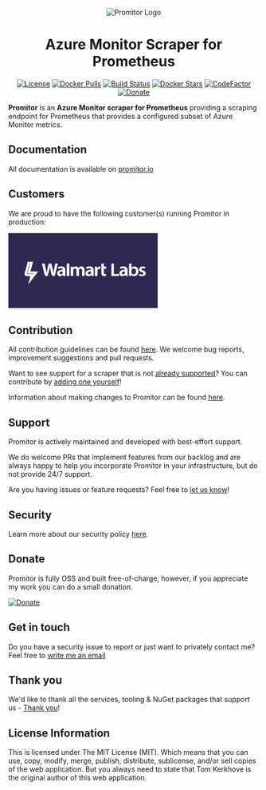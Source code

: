 <!-- Because this file contains custom formatting for the heading, we need to
    disable some of the markdownlint rules -->
<!-- markdownlint-disable -->
<p align=center><img src="./docs/media/logos/promitor.png" alt="Promitor Logo" height="150"></p>

<h1 align="center">Azure Monitor Scraper for Prometheus</h1>

<p align="center">
    <a href="./LICENSE" rel="nofollow"><img src="https://img.shields.io/github/license/mashape/apistatus.svg?style=flat-square" alt="License"></a>
<a href="https://hub.docker.com/r/tomkerkhove/promitor-agent-scraper/" rel="nofollow"><img src="https://img.shields.io/docker/pulls/tomkerkhove/promitor-agent-scraper.svg?style=flat-square" alt="Docker Pulls"></a>
<a href="https://dev.azure.com/tomkerkhove/Promitor/_build/latest?definitionId=50&branchName=master" rel="nofollow"><img src="https://img.shields.io/azure-devops/build/tomkerkhove/promitor/50/master.svg?label=Scraper%20Agent%20-%20CI&style=flat-square" alt="Build Status"></a>
<a href="https://hub.docker.com/r/tomkerkhove/promitor-agent-scraper/" rel="nofollow"><img src="https://img.shields.io/docker/stars/tomkerkhove/promitor-agent-scraper.svg?style=flat-square" alt="Docker Stars"></a>
<a href="https://www.codefactor.io/repository/github/tomkerkhove/promitor" rel="nofollow"><img src="https://www.codefactor.io/repository/github/tomkerkhove/promitor/badge" alt="CodeFactor"></a>
<a href="https://github.com/users/tomkerkhove/sponsorship" rel="nofollow"><img src="https://img.shields.io/badge/Donate%20via-GitHub-blue.svg?style=flat-square" alt="Donate"></a>
</p>

**Promitor** is an **Azure Monitor scraper for Prometheus** providing a scraping endpoint for Prometheus that provides a configured subset of Azure Monitor metrics.
<!-- markdownlint-enable -->

<!-- markdownlint-disable MD002 -->

## Documentation

All documentation is available on [promitor.io](https://promitor.io)

## Customers

We are proud to have the following customer(s) running Promitor in production:

![Walmart Labs](./docs/media/logos/customers/walmart-labs.jpg)

## Contribution

All contribution guidelines can be found [here](./.github/CONTRIBUTING.md). We
welcome bug reports, improvement suggestions and pull requests.

Want to see support for a scraper that is not [already supported](https://promitor.io/configuration/metrics/)?
You can contribute by [adding one yourself](adding-a-new-scraper.md)!

Information about making changes to Promitor can be found [here](development-guide.md).

## Support

Promitor is actively maintained and developed with best-effort support.

We do welcome PRs that implement features from our backlog and are always happy
to help you incorporate Promitor in your infrastructure, but do not provide 24/7
support.

Are you having issues or feature requests? Feel free to [let us know](https://github.com/tomkerkhove/promitor/issues/new/choose)!

## Security

Learn more about our security policy [here](https://github.com/tomkerkhove/promitor/security/policy).

## Donate

Promitor is fully OSS and built free-of-charge, however, if you appreciate my work
you can do a small donation.

[![Donate](https://img.shields.io/badge/Donate%20via-GitHub-blue.svg?style=flat-square)](https://github.com/users/tomkerkhove/sponsorship)

## Get in touch

Do you have a security issue to report or just want to privately contact me? Feel
free to [write me an email](mailto:kerkhove.tom@gmail.com)

## Thank you

We'd like to thank all the services, tooling & NuGet packages that support us -
[Thank you](https://promitor.io/thank-you)!

## License Information

This is licensed under The MIT License (MIT). Which means that you can use, copy,
modify, merge, publish, distribute, sublicense, and/or sell copies of the web
application. But you always need to state that Tom Kerkhove is the original author
of this web application.
